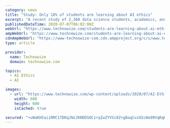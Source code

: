 ```yaml
---
category: news
title: "Study: Only 18% of students are learning about AI ethics"
excerpt: "A recent study of 2,360 data science students, academics, and professionals states that only 18% of of students are being taught AI ethics."
publishedDateTime: 2020-07-07T06:02:00Z
webUrl: "https://www.technowize.com/students-are-learning-about-ai-ethics/"
ampWebUrl: "https://www.technowize.com/students-are-learning-about-ai-ethics/amp/"
cdnAmpWebUrl: "https://www-technowize-com.cdn.ampproject.org/c/s/www.technowize.com/students-are-learning-about-ai-ethics/amp/"
type: article

provider:
  name: Technowize
  domain: technowize.com

topics:
  - AI Ethics
  - AI

images:
  - url: "https://www.technowize.com/wp-content/uploads/2020/07/AI-Ethics-Students.png"
    width: 600
    height: 600
    isCached: true

secured: "+vWaKHSaiiRMC17DKqJNzJKNDDSOCzrqIwZYVSc8Z+gBaqCvxO2cWo09VqRqKIQXNNslEnreGWVy9kU68G/O2qWKqo5Wl3SxksyeURDW+Izo0u90M5i8ttzveXFMeJGGt9We5ABPsoG9wSMv8cLMTL+dZmkjNyiDJxu5wnWlXQ0Y54VDu1FpuTvocCutLjNsCs03G45C/WyTlXn3Dot62w5PB4jOUYSFJ9mUC20TWqQ4/fSImZKF9CsKVCVXnRGOOCNVX+yWjIhFvGvOOTIJvndfpo6VwPe8ppWb7sadW9OXtMPYITxzWw7E3OLZ3Fvc8vvlvSvd5JtqzO33fULSDA==;c2m1kVGaTfesLouOxzPHxQ=="
---
```



